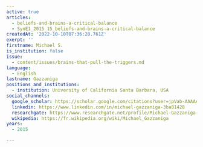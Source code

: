 ```yaml
---
active: true
articles:
  - beliefs-and-brains-a-critical-balance
  - SynE1_2015_15_beliefs-and-brains-a-critical-balance
createdAt: '2022-10-10T07:36:28.761Z'
exerpt: ''
firstname: Michael S.
is_institution: false
issue:
  - content/issues/brains-that-pull-the-triggers.md
language:
  - English
lastname: Gazzaniga
positions_and_institutions: 
  - institution: University of California Santa Barbara, USA
social_channels:
  google_scholar: https://scholar.google.com/citations?user=jpVab-AAAAAJ&hl=fr
  linkedin: https://www.linkedin.com/in/michael-gazzaniga-3ba81428
  researchgate: https://www.researchgate.net/profile/Michael-Gazzaniga-5
  wikipedia: https://fr.wikipedia.org/wiki/Michael_Gazzaniga
years:
  - 2015

---
```

